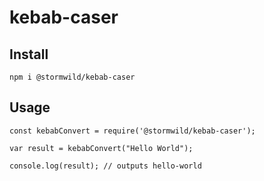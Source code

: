 # kebab-caser

## Install

```
npm i @stormwild/kebab-caser
```

## Usage

```
const kebabConvert = require('@stormwild/kebab-caser');

var result = kebabConvert("Hello World");

console.log(result); // outputs hello-world
```
